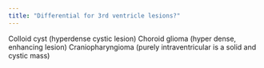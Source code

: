 ```yaml
---
title: "Differential for 3rd ventricle lesions?"
---
```

Colloid cyst (hyperdense cystic lesion)
Choroid glioma (hyper dense, enhancing lesion)
Craniopharyngioma (purely intraventricular is a solid and cystic mass)

